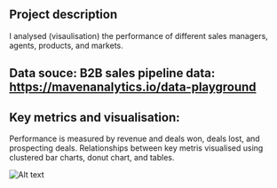 ## Project description
I analysed (visaulisation) the performance of different sales managers, agents, products, and markets.

## Data souce: B2B sales pipeline data: https://mavenanalytics.io/data-playground

## Key metrics and visualisation:
Performance is measured by revenue and deals won, deals lost, and prospecting deals.
Relationships between key metris visualised using clustered bar charts, donut chart, and tables.

![Alt text](URL-to-image)
